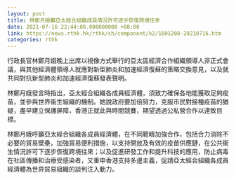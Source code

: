 ```yaml
---
layout: post
title: 林鄭月娥籲亞太經合組織成員情況許可逐步恢復跨境往來
date: 2021-07-16 22:44:08.000000000 +08:00
link: https://news.rthk.hk/rthk/ch/component/k2/1601208-20210716.htm
categories: rthk
---
```


行政長官林鄭月娥晚上出席以視像方式舉行的亞太區經濟合作組織領導人非正式會議，與其他經濟體領導人就應對新型肺炎和加速經濟復蘇的策略交換意見，以及就共同對抗新型肺炎和加速經濟復蘇發表聲明。

林鄭月娥發言時指出，亞太經合組織各成員經濟體，須致力確保各地能獲取足夠疫苗，並參與世界衞生組織的機制。她說政府要加倍努力，克服市民對接種疫苗的猶疑，盡早建立保護屏障，香港正就此與時間競賽，期望透過公私營合作以達致目標。

林鄭月娥呼籲亞太經合組織各成員經濟體，在不同範疇加強合作，包括合力消除不必要的貿易壁壘，加強貿易便利措施，以支持開放及有效的疫苗供應鏈，在公共衞生情況許可下逐步恢復跨境往來；以及促進研發工作和提升科技的應用，防止病毒在社區傳播和治療受感染者，又重申香港支持多邊主義，促請亞太經合組織各成員經濟體為世界貿易組織的談判注入動力。
